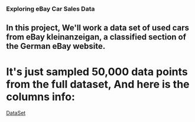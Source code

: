 ### Exploring eBay Car Sales Data
## In this project, We'll work a data set of used cars from eBay kleinanzeigan, a classified section of the German eBay website.
# It's just sampled 50,000 data points from the full dataset, And here is the columns info:
[DataSet](https://www.kaggle.com/orgesleka/used-cars-database/data)

